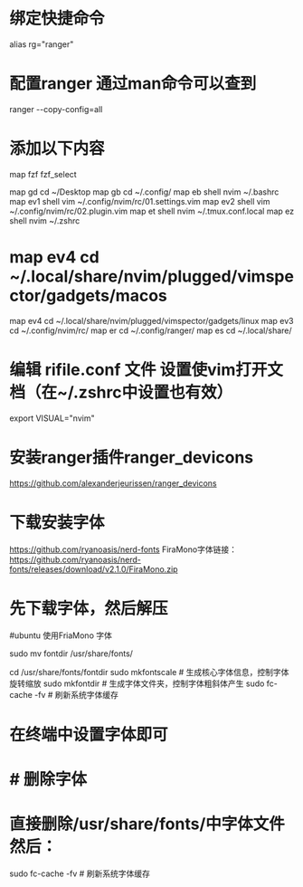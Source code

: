 # 绑定快捷命令
alias rg="ranger"

# 配置ranger 通过man命令可以查到
ranger --copy-config=all

# 添加以下内容
map fzf fzf_select

map gd cd ~/Desktop
map gb cd ~/.config/
map eb shell nvim ~/.bashrc
map ev1 shell vim ~/.config/nvim/rc/01.settings.vim
map ev2 shell vim ~/.config/nvim/rc/02.plugin.vim
map et shell nvim ~/.tmux.conf.local
map ez shell nvim ~/.zshrc
# map ev4 cd ~/.local/share/nvim/plugged/vimspector/gadgets/macos
map ev4 cd ~/.local/share/nvim/plugged/vimspector/gadgets/linux
map ev3 cd ~/.config/nvim/rc/
map er cd ~/.config/ranger/
map es cd ~/.local/share/

# 编辑 rifile.conf 文件 设置使vim打开文档（在~/.zshrc中设置也有效）
export VISUAL="nvim"

# 安装ranger插件ranger_devicons
https://github.com/alexanderjeurissen/ranger_devicons

# 下载安装字体
https://github.com/ryanoasis/nerd-fonts
FiraMono字体链接： https://github.com/ryanoasis/nerd-fonts/releases/download/v2.1.0/FiraMono.zip
# 先下载字体，然后解压
#ubuntu 使用FriaMono 字体

sudo mv fontdir /usr/share/fonts/

cd /usr/share/fonts/fontdir
sudo mkfontscale # 生成核心字体信息，控制字体旋转缩放
sudo mkfontdir # 生成字体文件夹，控制字体粗斜体产生
sudo fc-cache -fv # 刷新系统字体缓存

# 在终端中设置字体即可

# # 删除字体
# 直接删除/usr/share/fonts/中字体文件 然后：
sudo fc-cache -fv # 刷新系统字体缓存
